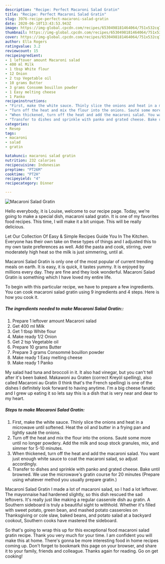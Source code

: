 ```yaml
---
description: "Recipe: Perfect Macaroni Salad Gratin"
title: "Recipe: Perfect Macaroni Salad Gratin"
slug: 3976-recipe-perfect-macaroni-salad-gratin
date: 2020-06-10T13:43:53.943Z
image: https://img-global.cpcdn.com/recipes/6530498181464064/751x532cq70/macaroni-salad-gratin-recipe-main-photo.jpg
thumbnail: https://img-global.cpcdn.com/recipes/6530498181464064/751x532cq70/macaroni-salad-gratin-recipe-main-photo.jpg
cover: https://img-global.cpcdn.com/recipes/6530498181464064/751x532cq70/macaroni-salad-gratin-recipe-main-photo.jpg
author: Ella Rogers
ratingvalue: 3.2
reviewcount: 15
recipeingredient:
- 1 leftover amount Macaroni salad
- 400 ml Milk
- 1 tbsp White flour
- 12 Onion
- 2 tsp Vegetable oil
- 10 grams Butter
- 3 grams Consomm bouillon powder
- 1 Easy melting cheese
- 1 Panko
recipeinstructions:
- "First, make the white sauce. Thinly slice the onions and heat in a microwave until softened. Heat the oil and butter in a frying pan and lightly sauté the onions."
- "Turn off the heat and mix the flour into the onions. Sauté some more until no longer powdery. Add the milk and soup stock granules, mix, and simmer for 5-10 minutes."
- "When thickened, turn off the heat and add the macaroni salad. You want just enough white sauce to coat the macaroni salad, so adjust accordingly."
- "Transfer to dishes and sprinkle with panko and grated cheese. Bake until browned. We use the microwave&#39;s gratin course for 20 minutes (Prepare using whatever method you usually prepare gratin.)"
categories:
- Resep
tags:
- macaroni
- salad
- gratin

katakunci: macaroni salad gratin
nutrition: 232 calories
recipecuisine: Indonesian
preptime: "PT26M"
cooktime: "PT2H"
recipeyield: "4"
recipecategory: Dinner

---
```



![Macaroni Salad Gratin](https://img-global.cpcdn.com/recipes/6530498181464064/751x532cq70/macaroni-salad-gratin-recipe-main-photo.jpg)

Hello everybody, it is Louise, welcome to our recipe page. Today, we're going to make a special dish, macaroni salad gratin. It is one of my favorites food recipes. This time, I will make it a bit unique. This will be really delicious.

Let Our Collection Of Easy &amp; Simple Recipes Guide You In The Kitchen. Everyone has their own take on these types of things and I adjusted this to my own taste preferences as well. Add the pasta and cook, stirring, over moderately high heat so the milk is just simmering, until al.

Macaroni Salad Gratin is only one of the most popular of current trending meals on earth. It is easy, it is quick, it tastes yummy. It is enjoyed by millions every day. They are fine and they look wonderful. Macaroni Salad Gratin is something which I have loved my entire life.


To begin with this particular recipe, we have to prepare a few ingredients. You can cook macaroni salad gratin using 9 ingredients and 4 steps. Here is how you cook it.

##### The ingredients needed to make Macaroni Salad Gratin::

1. Prepare 1 leftover amount Macaroni salad
1. Get 400 ml Milk
1. Get 1 tbsp White flour
1. Make ready 1/2 Onion
1. Get 2 tsp Vegetable oil
1. Prepare 10 grams Butter
1. Prepare 3 grams Consommé bouillon powder
1. Make ready 1 Easy melting cheese
1. Make ready 1 Panko


My salad had tuna and broccoli in it. It also had vinegar, but you can&#39;t tell after it&#39;s been baked. Makawoni au Graten (correct Kreyòl spelling), also called Macaroni au Gratin (I think that&#39;s the French spelling) is one of the dishes I definitely look forward to having anytime. I&#39;m a big cheese fanatic and I grew up eating it so lets say this is a dish that is very near and dear to my heart. 

##### Steps to make Macaroni Salad Gratin:

1. First, make the white sauce. Thinly slice the onions and heat in a microwave until softened. Heat the oil and butter in a frying pan and lightly sauté the onions.
1. Turn off the heat and mix the flour into the onions. Sauté some more until no longer powdery. Add the milk and soup stock granules, mix, and simmer for 5-10 minutes.
1. When thickened, turn off the heat and add the macaroni salad. You want just enough white sauce to coat the macaroni salad, so adjust accordingly.
1. Transfer to dishes and sprinkle with panko and grated cheese. Bake until browned. We use the microwave&#39;s gratin course for 20 minutes (Prepare using whatever method you usually prepare gratin.)


Macaroni Salad Gratin I made a lot of macaroni salad, so I had a lot leftover. The mayonnaise had hardened slightly, so this dish rescued the sad leftovers. It&#39;s really just like making a regular casserole dish au gratin. A Southern sideboard is truly a beautiful sight to withhold. Whether it&#39;s filled with sweet potato, green bean, and mashed potato casseroles on Thanksgiving or cole slaw, baked beans, and potato salad at a backyard cookout, Southern cooks have mastered the sideboard. 

So that's going to wrap this up for this exceptional food macaroni salad gratin recipe. Thank you very much for your time. I am confident you will make this at home. There's gonna be more interesting food in home recipes coming up. Don't forget to bookmark this page on your browser, and share it to your family, friends and colleague. Thanks again for reading. Go on get cooking!
